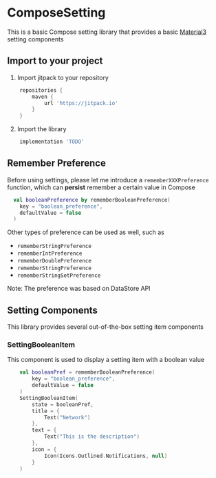 # ComposeSetting
This is a basic Compose setting library that provides a basic [Material3](https://m3.material.io) setting components

## Import to your project
1. Import jitpack to your repository
```groovy
    repositories {
        maven {
            url 'https://jitpack.io'
        }
    }
```
2. Import the library
```groovy
    implementation 'TODO'
```

## Remember Preference
Before using settings, please let me introduce a `rememberXXXPreference` function, which can **persist** remember a certain value in Compose

```kotlin
  val booleanPreference by rememberBooleanPreference(
    key = "boolean_preference",
    defaultValue = false
  )
```

Other types of preference can be used as well, such as
* `rememberStringPreference`
* `rememberIntPreference`
* `rememberDoublePreference`
* `rememberStringPreference`
* `rememberStringSetPreference`

Note: The preference was based on DataStore API

## Setting Components
This library provides several out-of-the-box setting item components

### SettingBooleanItem
This component is used to display a setting item with a boolean value

```kotlin
    val booleanPref = rememberBooleanPreference(
        key = "boolean_preference",
        defaultValue = false
    )
    SettingBooleanItem(
        state = booleanPref,
        title = {
            Text("Network")
        },
        text = {
            Text("This is the description")
        },
        icon = {
            Icon(Icons.Outlined.Notifications, null)
        }
    )
```